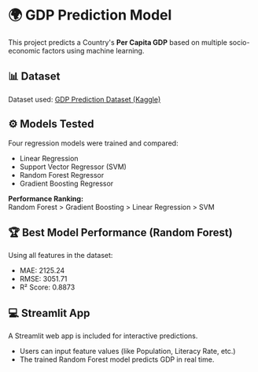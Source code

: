 # 🌍 GDP Prediction Model  

This project predicts a Country's **Per Capita GDP** based on multiple socio-economic factors using machine learning.  

## 📊 Dataset  
Dataset used: [GDP Prediction Dataset (Kaggle)](https://www.kaggle.com/rutikbhoyar/gdp-prediction-dataset)  

## ⚙️ Models Tested  
Four regression models were trained and compared:  
- Linear Regression  
- Support Vector Regressor (SVM)  
- Random Forest Regressor  
- Gradient Boosting Regressor  

**Performance Ranking:**  
Random Forest > Gradient Boosting > Linear Regression > SVM  

## 🏆 Best Model Performance (Random Forest)  
Using all features in the dataset:  
- MAE: 2125.24  
- RMSE: 3051.71  
- R² Score: 0.8873  

## 💻 Streamlit App  
A Streamlit web app is included for interactive predictions.  
- Users can input feature values (like Population, Literacy Rate, etc.)  
- The trained Random Forest model predicts GDP in real time.  

